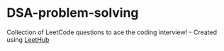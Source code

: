 # DSA-problem-solving
Collection of LeetCode questions to ace the coding interview! - Created using [LeetHub](https://github.com/QasimWani/LeetHub)
